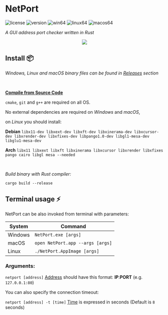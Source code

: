 # NetPort

![license](https://img.shields.io/badge/license-Apache%202-green)
![version](https://img.shields.io/badge/version-0.4-blueviolet)
![win64](https://img.shields.io/badge/windows-release64-informational)
![linux64](https://img.shields.io/badge/linux-release64-orange)
![macos64](https://img.shields.io/badge/macOS-release64-magenta)

*A GUI address port checker written in Rust*

<p align="center">
<img src="https://i.ibb.co/JFLwnrp/netport4.png">
</p>

## Install 📦

*Windows, Linux and macOS binary files can be found in [Releases](https://github.com/shijimasoft/netport/releases) section*

<br>

<u> **Compile from Source Code** </u>

`cmake`, `git` and `g++` are required on all OS.

No external dependencies are required on *Windows* and *macOS*,

on *Linux* you should install:

**Debian**
`libx11-dev libxext-dev libxft-dev libxinerama-dev libxcursor-dev libxrender-dev libxfixes-dev libpango1.0-dev libgl1-mesa-dev libglu1-mesa-dev`

**Arch**
`libx11 libxext libxft libxinerama libxcursor libxrender libxfixes pango cairo libgl mesa --needed`

<br>

*Build binary with Rust compiler:*

`cargo build --release`

## Terminal usage ⚡️

NetPort can be also invoked from terminal with parameters:

| System  | Command                          |
|---------|----------------------------------|
| Windows | `NetPort.exe [args]`             |
| macOS   | `open NetPort.app --args [args]` |
| Linux   | `./NetPort.AppImage [args]`      |

### Arguments:

`netport [address]` <u>Address</u> should have this format: **IP**:**PORT**  (e.g. `127.0.0.1:80`)

You can also specify the connection timeout:

`netport [address] -t [time]` <u>Time</u> is expressed in seconds (Default is `8` seconds)

